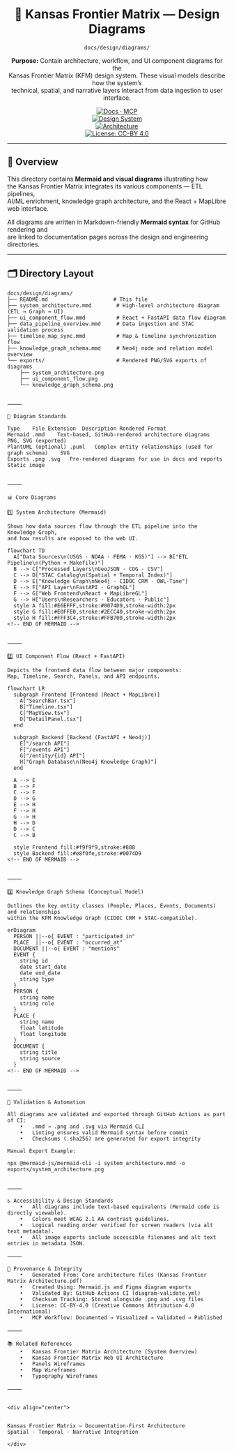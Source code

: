 <div align="center">

# 🧩 Kansas Frontier Matrix — Design Diagrams  
`docs/design/diagrams/`

**Purpose:** Contain architecture, workflow, and UI component diagrams for the  
Kansas Frontier Matrix (KFM) design system. These visual models describe how the system’s  
technical, spatial, and narrative layers interact from data ingestion to user interface.

[![Docs · MCP](https://img.shields.io/badge/Docs-MCP-blue)](../../../..)  
[![Design System](https://img.shields.io/badge/Design-System-green)](../../../..)  
[![Architecture](https://img.shields.io/badge/Diagrams-Mermaid-blue)](https://mermaid-js.github.io/mermaid/#/)  
[![License: CC-BY 4.0](https://img.shields.io/badge/License-CC--BY%204.0-lightgrey)](../../../../LICENSE)

</div>

---

## 🧭 Overview

This directory contains **Mermaid and visual diagrams** illustrating how  
the Kansas Frontier Matrix integrates its various components — ETL pipelines,  
AI/ML enrichment, knowledge graph architecture, and the React + MapLibre web interface.

All diagrams are written in Markdown-friendly **Mermaid syntax** for GitHub rendering and  
are linked to documentation pages across the design and engineering directories.

---

## 🗂️ Directory Layout

```text
docs/design/diagrams/
├── README.md                     # This file
├── system_architecture.mmd        # High-level architecture diagram (ETL → Graph → UI)
├── ui_component_flow.mmd          # React + FastAPI data flow diagram
├── data_pipeline_overview.mmd     # Data ingestion and STAC validation process
├── timeline_map_sync.mmd          # Map & timeline synchronization flow
├── knowledge_graph_schema.mmd     # Neo4j node and relation model overview
└── exports/                       # Rendered PNG/SVG exports of diagrams
    ├── system_architecture.png
    ├── ui_component_flow.png
    └── knowledge_graph_schema.png


⸻

🧱 Diagram Standards

Type	File Extension	Description	Rendered Format
Mermaid	.mmd	Text-based, GitHub-rendered architecture diagrams	PNG, SVG (exported)
PlantUML (optional)	.puml	Complex entity relationships (used for graph schema)	SVG
Exports	.png .svg	Pre-rendered diagrams for use in docs and reports	Static image


⸻

📊 Core Diagrams

1️⃣ System Architecture (Mermaid)

Shows how data sources flow through the ETL pipeline into the Knowledge Graph,
and how results are exposed to the web UI.

flowchart TD
  A["Data Sources\n(USGS · NOAA · FEMA · KGS)"] --> B["ETL Pipeline\n(Python + Makefile)"]
  B --> C["Processed Layers\nGeoJSON · COG · CSV"]
  C --> D["STAC Catalog\n(Spatial + Temporal Index)"]
  D --> E["Knowledge Graph\nNeo4j · CIDOC CRM · OWL-Time"]
  E --> F["API Layer\nFastAPI · GraphQL"]
  F --> G["Web Frontend\nReact + MapLibreGL"]
  G --> H["Users\nResearchers · Educators · Public"]
  style A fill:#E6EFFF,stroke:#0074D9,stroke-width:2px
  style G fill:#E0FFE0,stroke:#2ECC40,stroke-width:2px
  style H fill:#FFF3C4,stroke:#FFB700,stroke-width:2px
<!-- END OF MERMAID -->


⸻

2️⃣ UI Component Flow (React + FastAPI)

Depicts the frontend data flow between major components:
Map, Timeline, Search, Panels, and API endpoints.

flowchart LR
  subgraph Frontend [Frontend (React + MapLibre)]
    A["SearchBar.tsx"]
    B["Timeline.tsx"]
    C["MapView.tsx"]
    D["DetailPanel.tsx"]
  end

  subgraph Backend [Backend (FastAPI + Neo4j)]
    E["/search API"]
    F["/events API"]
    G["/entity/{id} API"]
    H["Graph Database\n(Neo4j Knowledge Graph)"]
  end

  A --> E
  B --> F
  C --> F
  D --> G
  E --> H
  F --> H
  G --> H
  H --> D
  D --> C
  C --> B

  style Frontend fill:#f9f9f9,stroke:#888
  style Backend fill:#e8f0fe,stroke:#0074D9
<!-- END OF MERMAID -->


⸻

3️⃣ Knowledge Graph Schema (Conceptual Model)

Outlines the key entity classes (People, Places, Events, Documents) and relationships
within the KFM Knowledge Graph (CIDOC CRM + STAC-compatible).

erDiagram
  PERSON ||--o{ EVENT : "participated_in"
  PLACE  ||--o{ EVENT : "occurred_at"
  DOCUMENT ||--o{ EVENT : "mentions"
  EVENT {
    string id
    date start_date
    date end_date
    string type
  }
  PERSON {
    string name
    string role
  }
  PLACE {
    string name
    float latitude
    float longitude
  }
  DOCUMENT {
    string title
    string source
  }
<!-- END OF MERMAID -->


⸻

🧮 Validation & Automation

All diagrams are validated and exported through GitHub Actions as part of CI:
	•	.mmd → .png and .svg via Mermaid CLI
	•	Linting ensures valid Mermaid syntax before commit
	•	Checksums (.sha256) are generated for export integrity

Manual Export Example:

npx @mermaid-js/mermaid-cli -i system_architecture.mmd -o exports/system_architecture.png


⸻

♿ Accessibility & Design Standards
	•	All diagrams include text-based equivalents (Mermaid code is directly viewable).
	•	Colors meet WCAG 2.1 AA contrast guidelines.
	•	Logical reading order verified for screen readers (via alt text metadata).
	•	All image exports include accessible filenames and alt text entries in metadata JSON.

⸻

🧾 Provenance & Integrity
	•	Generated From: Core architecture files (Kansas Frontier Matrix Architecture.pdf)
	•	Created Using: Mermaid.js and Figma diagram exports
	•	Validated By: GitHub Actions CI (diagram-validate.yml)
	•	Checksum Tracking: Stored alongside .png and .svg files
	•	License: CC-BY-4.0 (Creative Commons Attribution 4.0 International)
	•	MCP Workflow: Documented → Visualized → Validated → Published

⸻

📚 Related References
	•	Kansas Frontier Matrix Architecture (System Overview)
	•	Kansas Frontier Matrix Web UI Architecture
	•	Panels Wireframes
	•	Map Wireframes
	•	Typography Wireframes

⸻


<div align="center">


Kansas Frontier Matrix — Documentation-First Architecture
Spatial · Temporal · Narrative Integration

</div>
```
